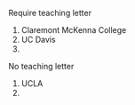 Require teaching letter
1. Claremont McKenna College
2. UC Davis
3. 

No teaching letter
1. UCLA
2.  
<!--stackedit_data:
eyJoaXN0b3J5IjpbNjUzNTA0MzIwLC03ODkzMDYyNTYsMTgxNT
A4ODgyM119
-->